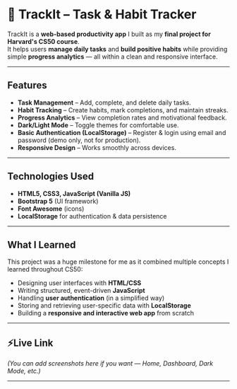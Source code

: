 # 📌 TrackIt – Task & Habit Tracker  

TrackIt is a **web-based productivity app** I built as my **final project for Harvard's CS50 course**.  
It helps users **manage daily tasks** and **build positive habits** while providing simple **progress analytics** — all within a clean and responsive interface.  

---

##  Features  

-  **Task Management** – Add, complete, and delete daily tasks.  
-  **Habit Tracking** – Create habits, mark completions, and maintain streaks.  
-  **Progress Analytics** – View completion rates and motivational feedback.  
-  **Dark/Light Mode** – Toggle themes for comfortable use.  
-  **Basic Authentication (LocalStorage)** – Register & login using email and password (demo only, not for production).  
-  **Responsive Design** – Works smoothly across devices.  

---

##  Technologies Used  

- **HTML5, CSS3, JavaScript (Vanilla JS)**  
- **Bootstrap 5** (UI framework)  
- **Font Awesome** (icons)  
- **LocalStorage** for authentication & data persistence  

---


##  What I Learned  

This project was a huge milestone for me as it combined multiple concepts I learned throughout CS50:  
- Designing user interfaces with **HTML/CSS**  
- Writing structured, event-driven **JavaScript**  
- Handling **user authentication** (in a simplified way)  
- Storing and retrieving user-specific data with **LocalStorage**  
- Building a **responsive and interactive web app** from scratch  

---

## ⚡Live Link

*(You can add screenshots here if you want — Home, Dashboard, Dark Mode, etc.)*  

---

